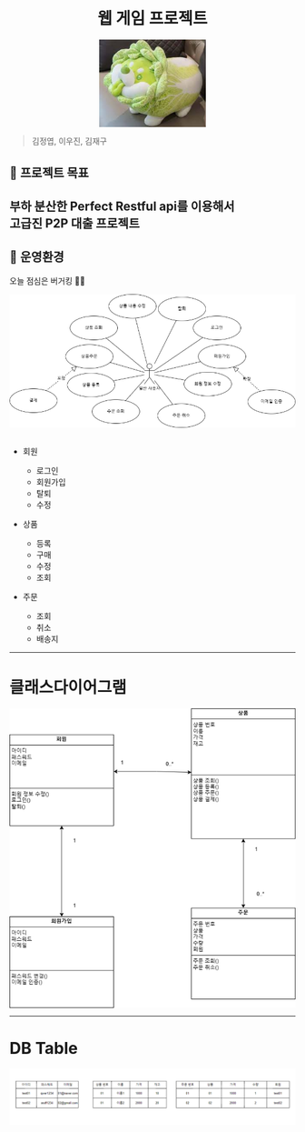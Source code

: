<h1 align="center">웹 게임 프로젝트</h1>  


<div align="center">
    <img src="./img/goodleaf.png" style="zoom:76%;" align="center"/>
</div>  

> 김정엽, 이우진, 김재구  

## 📌 프로젝트 목표
부하 분산한 Perfect Restful api를 이용해서  
고급진 P2P 대출 프로젝트   
---

## 🍔 운영환경
오늘 점심은 버거킹 🎈🎈  

<div align="center">
    <img src="./img/shopping.png" style="zoom:76%;" align="center"/>
</div>  

<br>

- 회원
    - 로그인
    - 회원가입
    - 탈퇴
    - 수정

- 상품
    - 등록
    - 구매
    - 수정
    - 조회

- 주문
    - 조회
    - 취소
    - 배송지  



-----

# 클래스다이어그램 


<div align="center">
    <img src="./img/classDiagram.png"  align="center"/>
</div>  

-----

# DB Table

<div align="center">
    <img src="./img/DB table.png"  align="center"/>
</div>  